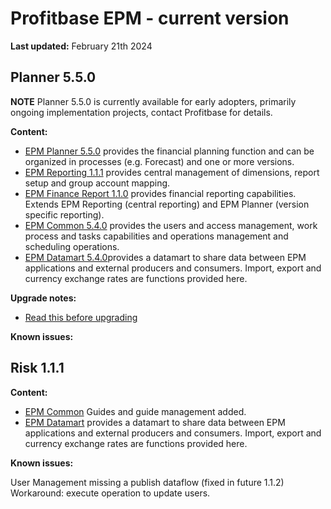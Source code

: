# Profitbase EPM - current version

**Last updated:** February 21th 2024

## Planner 5.5.0

**NOTE** Planner 5.5.0 is currently available for early adopters, primarily ongoing implementation projects, contact Profitbase for details.

**Content:**

- [EPM Planner 5.5.0](changelog-EPMPlanner.md) provides the financial planning function and can be organized in processes (e.g. Forecast) and one or more versions.
- [EPM Reporting 1.1.1](changelog-EPMReporting.md) provides central management of dimensions, report setup and group account mapping.
- [EPM Finance Report 1.1.0](changelog-EPMFinanceReports.md) provides financial reporting capabilities. Extends EPM Reporting (central reporting) and EPM Planner (version specific reporting).
- [EPM Common 5.4.0](changelog-EPMCommon.md) provides the users and access management, work process and tasks capabilities and operations management and scheduling operations.
- [EPM Datamart 5.4.0](changelog-EPMDatamart.md)provides a datamart to share data between EPM applications and external producers and consumers. Import, export and currency exchange rates are functions provided here.

**Upgrade notes:**

- [Read this before upgrading](readme-EPMPlanner.md)

**Known issues:**

## Risk 1.1.1

**Content:**

- [EPM Common](changelog-EPMCommon.md) Guides and guide management added.
- [EPM Datamart](changelog-EPMDatamart.md) provides a datamart to share data between EPM applications and external producers and consumers. Import, export and currency exchange rates are functions provided here.

**Known issues:**

User Management missing a publish dataflow (fixed in future 1.1.2)
Workaround: execute operation to update users.
